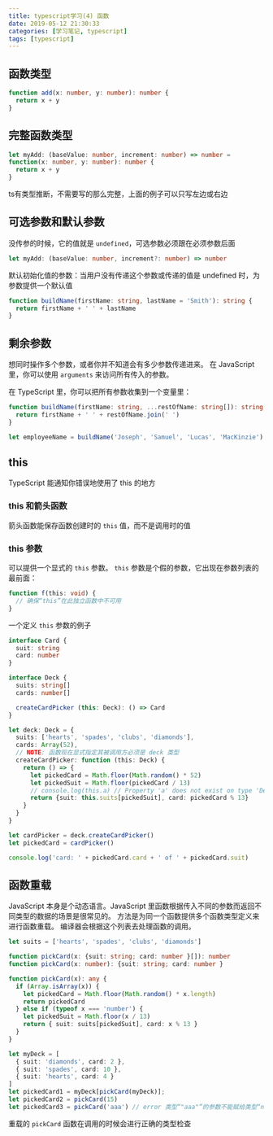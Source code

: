 ```yaml
---
title: typescript学习(4) 函数
date: 2019-05-12 21:30:33
categories: [学习笔记, typescript]
tags: [typescript]
---
```


## 函数类型

```typescript
function add(x: number, y: number): number {
  return x + y
}
```

## 完整函数类型

```typescript
let myAdd: (baseValue: number, increment: number) => number =
function(x: number, y: number): number {
  return x + y
}
```

ts有类型推断，不需要写的那么完整，上面的例子可以只写左边或右边

<!-- more -->

## 可选参数和默认参数

没传参的时候，它的值就是 `undefined`，可选参数必须跟在必须参数后面

```typescript
let myAdd: (baseValue: number, increment?: number) => number
```

默认初始化值的参数：当用户没有传递这个参数或传递的值是 undefined 时，为参数提供一个默认值

```typescript
function buildName(firstName: string, lastName = 'Smith'): string {
  return firstName + ' ' + lastName
}
```

## 剩余参数

想同时操作多个参数，或者你并不知道会有多少参数传递进来。 在 JavaScript 里，你可以使用 `arguments` 来访问所有传入的参数。

在 TypeScript 里，你可以把所有参数收集到一个变量里：

```typescript
function buildName(firstName: string, ...restOfName: string[]): string {
  return firstName + ' ' + restOfName.join(' ')
}

let employeeName = buildName('Joseph', 'Samuel', 'Lucas', 'MacKinzie')
```

## this

TypeScript 能通知你错误地使用了 this 的地方

### this 和箭头函数

箭头函数能保存函数创建时的 `this` 值，而不是调用时的值

### this 参数

可以提供一个显式的 `this` 参数。 `this` 参数是个假的参数，它出现在参数列表的最前面：

```typescript
function f(this: void) {
  // 确保“this”在此独立函数中不可用
}
```

一个定义 `this` 参数的例子

```typescript
interface Card {
  suit: string
  card: number
}

interface Deck {
  suits: string[]
  cards: number[]

  createCardPicker (this: Deck): () => Card
}

let deck: Deck = {
  suits: ['hearts', 'spades', 'clubs', 'diamonds'],
  cards: Array(52),
  // NOTE: 函数现在显式指定其被调用方必须是 deck 类型
  createCardPicker: function (this: Deck) {
    return () => {
      let pickedCard = Math.floor(Math.random() * 52)
      let pickedSuit = Math.floor(pickedCard / 13)
      // console.log(this.a) // Property 'a' does not exist on type 'Deck'
      return {suit: this.suits[pickedSuit], card: pickedCard % 13}
    }
  }
}

let cardPicker = deck.createCardPicker()
let pickedCard = cardPicker()

console.log('card: ' + pickedCard.card + ' of ' + pickedCard.suit)
```

## 函数重载

JavaScript 本身是个动态语言。JavaScript 里函数根据传入不同的参数而返回不同类型的数据的场景是很常见的。
方法是为同一个函数提供多个函数类型定义来进行函数重载。 编译器会根据这个列表去处理函数的调用。

```typescript
let suits = ['hearts', 'spades', 'clubs', 'diamonds']

function pickCard(x: {suit: string; card: number }[]): number
function pickCard(x: number): {suit: string; card: number }

function pickCard(x): any {
  if (Array.isArray(x)) {
    let pickedCard = Math.floor(Math.random() * x.length)
    return pickedCard
  } else if (typeof x === 'number') {
    let pickedSuit = Math.floor(x / 13)
    return { suit: suits[pickedSuit], card: x % 13 }
  }
}

let myDeck = [
  { suit: 'diamonds', card: 2 },
  { suit: 'spades', card: 10 },
  { suit: 'hearts', card: 4 }
]
let pickedCard1 = myDeck[pickCard(myDeck)];
let pickedCard2 = pickCard(15)
let pickedCard3 = pickCard('aaa') // error 类型“"aaa"”的参数不能赋给类型“number”的参数
```

重载的 `pickCard` 函数在调用的时候会进行正确的类型检查